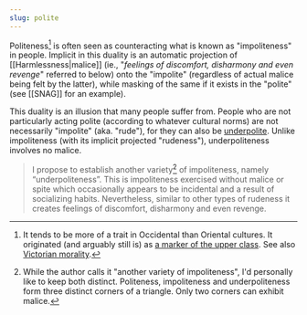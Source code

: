 ```yaml
---
slug: polite
---
```


Politeness[^cult] is often seen as counteracting what is known as "impoliteness" in people. Implicit in this duality is an automatic projection of [[Harmlessness|malice]] (ie., "*feelings of discomfort, disharmony and even revenge*" referred to below) onto the "impolite" (regardless of actual malice being felt by the latter), while masking of the same if it exists in the "polite" (see [[SNAG]] for an example).

This duality is an illusion that many people suffer from. People who are not particularly acting polite (according to whatever cultural norms) are not necessarily "impolite" (aka. "rude"), for they can also be [underpolite](https://www.sciencedirect.com/science/article/pii/S2210831910000032). Unlike impoliteness (with its implicit projected "rudeness"), underpoliteness involves no malice.

> I propose to establish another variety[^var] of impoliteness, namely “underpoliteness”. This is impoliteness exercised without malice or spite which occasionally appears to be incidental and a result of socializing habits. Nevertheless, similar to other types of rudeness it creates feelings of discomfort, disharmony and even revenge.


[^cult]: It tends to be more of a trait in Occidental than Oriental cultures. It originated (and arguably still is) as [a marker of the upper class](https://en.wikipedia.org/w/index.php?title=Politeness&oldid=1073436216#History). See also [Victorian morality](https://en.wikipedia.org/wiki/Victorian_morality).

[^var]: While the author calls it "another variety of impoliteness", I'd personally like to keep both distinct. Politeness, impoliteness and underpoliteness form three distinct corners of a triangle. Only two corners can exhibit malice.